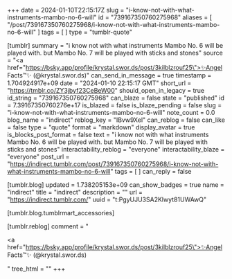 +++
date = 2024-01-10T22:15:17Z
slug = "i-know-not-with-what-instruments-mambo-no-6-will"
id = "739167350760275968"
aliases = [ "/post/739167350760275968/i-know-not-with-what-instruments-mambo-no-6-will" ]
tags = [ ]
type = "tumblr-quote"

[tumblr]
summary = "i know not with what instruments Mambo No. 6 will be played with. but Mambo No. 7 will be played with sticks and stones"
source = "<a href=\"https://bsky.app/profile/krystal.swor.ds/post/3kilblzrouf25\">✨Angel Facts™✨️ (@krystal.swor.ds)</a>"
can_send_in_message = true
timestamp = 1.704924917e+09
date = "2024-01-10 22:15:17 GMT"
short_url = "https://tmblr.co/ZY3jbyf23CeBeW00"
should_open_in_legacy = true
id_string = "739167350760275968"
can_blaze = false
state = "published"
id = 7.39167350760276e+17
is_blazed = false
is_blaze_pending = false
slug = "i-know-not-with-what-instruments-mambo-no-6-will"
note_count = 0.0
blog_name = "indirect"
reblog_key = "IBvw9Xel"
can_reblog = false
can_like = false
type = "quote"
format = "markdown"
display_avatar = true
is_blocks_post_format = false
text = "i know not with what instruments Mambo No. 6 will be played with. but Mambo No. 7 will be played with sticks and stones"
interactability_reblog = "everyone"
interactability_blaze = "everyone"
post_url = "https://indirect.tumblr.com/post/739167350760275968/i-know-not-with-what-instruments-mambo-no-6-will"
tags = [ ]
can_reply = false

[tumblr.blog]
updated = 1.738205153e+09
can_show_badges = true
name = "indirect"
title = "indirect"
description = ""
url = "https://indirect.tumblr.com/"
uuid = "t:PgyUJU3SA2Klwyt81UWAwQ"

[tumblr.blog.tumblrmart_accessories]

[tumblr.reblog]
comment = "<p><a href=\"https://bsky.app/profile/krystal.swor.ds/post/3kilblzrouf25\">✨Angel Facts™✨️ (@krystal.swor.ds)</a></p>"
tree_html = ""
+++
